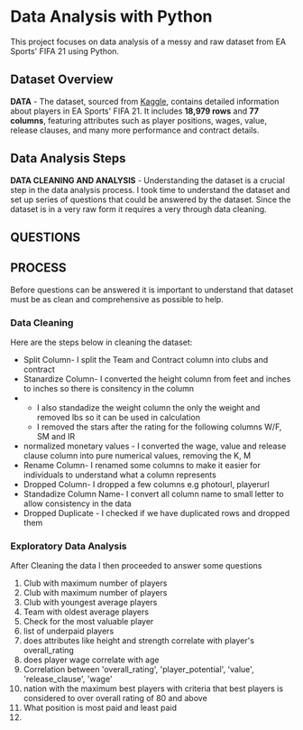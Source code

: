 # Data Analysis with Python

This project focuses on data analysis of a messy and raw dataset from EA Sports' FIFA 21 using Python.

## Dataset Overview

**DATA** - The dataset, sourced from [Kaggle](https://www.kaggle.com/), contains detailed information about players in EA Sports' FIFA 21. It includes **18,979 rows** and **77 columns**, featuring attributes such as player positions, wages, value, release clauses, and many more performance and contract details.

## Data Analysis Steps
**DATA CLEANING AND ANALYSIS** - Understanding the dataset is a crucial step in the data analysis process. I took time to understand the dataset and set up series of questions that could be answered by the dataset. Since the dataset is in a very raw form it requires a very through data cleaning.

## QUESTIONS

## PROCESS

Before questions can be answered it is important to understand that dataset must be as clean and comprehensive as possible to help. 

### Data Cleaning
Here are the steps below in cleaning the dataset:

* Split Column- I split the Team and Contract column into clubs and contract
* Stanardize Column- I converted the height column from feet and inches to inches so there is consitency in the column
* - I also standadize the weight column the only the weight and removed lbs so it can be used in calculation
  - I removed the stars after the rating for the following columns W/F, SM and IR
* normalized monetary values - I converted the wage, value and release clause column into pure numerical values, removing the K, M
*  Rename Column- I renamed some columns to make it easier for individuals to understand what a column represents
*  Dropped Column- I dropped a few columns e.g photourl, playerurl
*  Standadize Column Name- I convert all column name to small letter to allow consistency in the data
*  Dropped Duplicate - I checked if we have duplicated rows and dropped them

  ### Exploratory Data Analysis
  After Cleaning the data I then proceeded to answer some questions
  1. Club with maximum number of players
  2. Club with maximum number of players
  3. Club with youngest average players
  4. Team with oldest average players
  5. Check for the most valuable player
  6. list of underpaid players
  7. does attributes like height and strength correlate with player's overall_rating
  8. does player wage correlate with age
  9. Correlation between 'overall_rating', 'player_potential', 'value', 'release_clause', 'wage'
  10. nation with the maximum best players with criteria that best players is considered to over overall rating of 80 and above
  11. What position is most paid and least paid
  12. 
